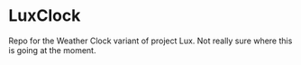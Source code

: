 # LuxClock
Repo for the Weather Clock variant of project Lux. Not really sure where this is going at the moment.
